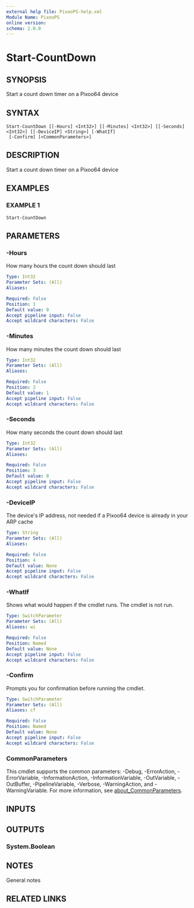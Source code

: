 ```yaml
---
external help file: PixooPS-help.xml
Module Name: PixooPS
online version:
schema: 2.0.0
---
```


# Start-CountDown

## SYNOPSIS
Start a count down timer on a Pixoo64 device

## SYNTAX

```
Start-CountDown [[-Hours] <Int32>] [[-Minutes] <Int32>] [[-Seconds] <Int32>] [[-DeviceIP] <String>] [-WhatIf]
 [-Confirm] [<CommonParameters>]
```

## DESCRIPTION
Start a count down timer on a Pixoo64 device

## EXAMPLES

### EXAMPLE 1
```
Start-CountDown
```

## PARAMETERS

### -Hours
How many hours the count down should last

```yaml
Type: Int32
Parameter Sets: (All)
Aliases:

Required: False
Position: 1
Default value: 0
Accept pipeline input: False
Accept wildcard characters: False
```

### -Minutes
How many minutes the count down should last

```yaml
Type: Int32
Parameter Sets: (All)
Aliases:

Required: False
Position: 2
Default value: 1
Accept pipeline input: False
Accept wildcard characters: False
```

### -Seconds
How many seconds the count down should last

```yaml
Type: Int32
Parameter Sets: (All)
Aliases:

Required: False
Position: 3
Default value: 0
Accept pipeline input: False
Accept wildcard characters: False
```

### -DeviceIP
The device's IP address, not needed if a Pixoo64 device is already in your ARP cache

```yaml
Type: String
Parameter Sets: (All)
Aliases:

Required: False
Position: 4
Default value: None
Accept pipeline input: False
Accept wildcard characters: False
```

### -WhatIf
Shows what would happen if the cmdlet runs.
The cmdlet is not run.

```yaml
Type: SwitchParameter
Parameter Sets: (All)
Aliases: wi

Required: False
Position: Named
Default value: None
Accept pipeline input: False
Accept wildcard characters: False
```

### -Confirm
Prompts you for confirmation before running the cmdlet.

```yaml
Type: SwitchParameter
Parameter Sets: (All)
Aliases: cf

Required: False
Position: Named
Default value: None
Accept pipeline input: False
Accept wildcard characters: False
```

### CommonParameters
This cmdlet supports the common parameters: -Debug, -ErrorAction, -ErrorVariable, -InformationAction, -InformationVariable, -OutVariable, -OutBuffer, -PipelineVariable, -Verbose, -WarningAction, and -WarningVariable. For more information, see [about_CommonParameters](http://go.microsoft.com/fwlink/?LinkID=113216).

## INPUTS

## OUTPUTS

### System.Boolean
## NOTES
General notes

## RELATED LINKS
